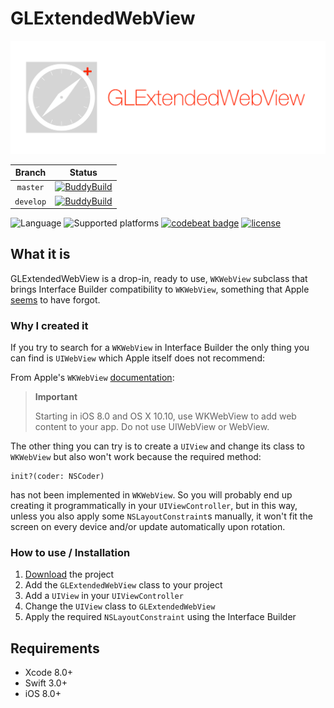 # GLExtendedWebView

<p align="center">
    <img src="https://raw.githubusercontent.com/giulio92/GLExtendedWebView/develop/GitHub%20Page/Images/logo.png" width="675">
</p>

|**Branch**|**Status**|
|:--------:|:--------:|
|`master`|[![BuddyBuild](https://dashboard.buddybuild.com/api/statusImage?appID=5989d561311ed200016aec58&branch=master&build=latest)](https://dashboard.buddybuild.com/apps/5989d561311ed200016aec58/build/latest?branch=master)|
|`develop`|[![BuddyBuild](https://dashboard.buddybuild.com/api/statusImage?appID=5989d561311ed200016aec58&branch=develop&build=latest)](https://dashboard.buddybuild.com/apps/5989d561311ed200016aec58/build/latest?branch=develop)|

![Language](https://img.shields.io/badge/language-Swift%203.x-orange.svg)
![Supported platforms](https://img.shields.io/badge/platform-iOS-lightgrey.svg)
[![codebeat badge](https://codebeat.co/badges/20114e83-5430-4220-95c6-7c3f4209a7ca)](https://codebeat.co/projects/github-com-giulio92-glextendedwebview-master)
[![license](https://img.shields.io/github/license/giulio92/GLTableCollectionView.svg)](https://github.com/giulio92/GLExtendedWebView/blob/master/LICENSE.txt)

## What it is
GLExtendedWebView is a drop-in, ready to use, `WKWebView` subclass that brings Interface Builder compatibility to `WKWebView`, something that Apple [seems](http://www.openradar.me/23699297) to have forgot.

### Why I created it
If you try to search for a `WKWebView` in Interface Builder the only thing you can find is `UIWebView` which Apple itself does not recommend:

From Apple's `WKWebView` [documentation](https://developer.apple.com/documentation/webkit/wkwebview):
> **Important**
>
> Starting in iOS 8.0 and OS X 10.10, use WKWebView to add web content to your app. Do not use UIWebView or WebView.

The other thing you can try is to create a `UIView` and change its class to `WKWebView` but also won't work because the required method:

```
init?(coder: NSCoder)
```

has not been implemented in `WKWebView`. So you will probably end up creating it programmatically in your `UIViewController`, but in this way, unless you also apply some `NSLayoutConstraint`s manually, it won't fit the screen on every device and/or update automatically upon rotation.

### How to use / Installation
1. [Download](https://github.com/giulio92/GLExtendedWebView/archive/master.zip) the project
2. Add the `GLExtendedWebView` class to your project
3. Add a `UIView` in your `UIViewController`
4. Change the `UIView` class to `GLExtendedWebView`
5. Apply the required `NSLayoutConstraint` using the Interface Builder

## Requirements
- Xcode 8.0+
- Swift 3.0+
- iOS 8.0+
